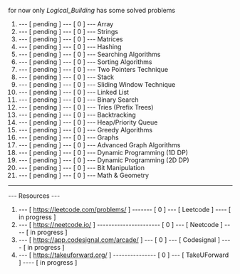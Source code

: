 for now only _Logical_Building_ has some solved problems

1.  --- [   pending   ] --- [ 0 ] --- Array
2.  --- [   pending   ] --- [ 0 ] --- Strings
3.  --- [   pending   ] --- [ 0 ] --- Matrices
4.  --- [   pending   ] --- [ 0 ] --- Hashing
5.  --- [   pending   ] --- [ 0 ] --- Searching Algorithms
6.  --- [   pending   ] --- [ 0 ] --- Sorting Algorithms
7.  --- [   pending   ] --- [ 0 ] --- Two Pointers Technique
8.  --- [   pending   ] --- [ 0 ] --- Stack
9.  --- [   pending   ] --- [ 0 ] --- Sliding Window Technique
10. --- [   pending   ] --- [ 0 ] --- Linked List
11. --- [   pending   ] --- [ 0 ] --- Binary Search
12. --- [   pending   ] --- [ 0 ] --- Tries (Prefix Trees)
13. --- [   pending   ] --- [ 0 ] --- Backtracking
14. --- [   pending   ] --- [ 0 ] --- Heap/Priority Queue
15. --- [   pending   ] --- [ 0 ] --- Greedy Algorithms
16. --- [   pending   ] --- [ 0 ] --- Graphs
17. --- [   pending   ] --- [ 0 ] --- Advanced Graph Algorithms
18. --- [   pending   ] --- [ 0 ] --- Dynamic Programming (1D DP)
19. --- [   pending   ] --- [ 0 ] --- Dynamic Programming (2D DP)
20. --- [   pending   ] --- [ 0 ] --- Bit Manipulation
21. --- [   pending   ] --- [ 0 ] --- Math & Geometry

-----------------------------------------------------------------------

--- Resources ---

1. --- [    https://leetcode.com/problems/       ] ------- [ 0 ] --- [   Leetcode       ] ---- [  in progress  ]
2. --- [    https://neetcode.io/                 ] ---------------------- [ 0 ] --- [   Neetcode       ] ---- [  in progress  ]
3. --- [    https://app.codesignal.com/arcade/   ] --- [ 0 ] --- [   Codesignal     ] ---- [  in progress  ]
4. --- [    https://takeuforward.org/            ] --------------- [ 0 ] --- [   TakeUForward   ] ---- [  in progress  ]